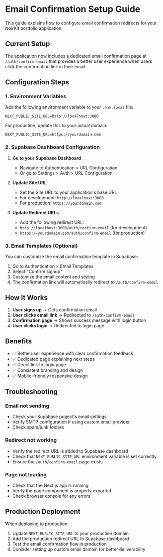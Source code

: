 # Email Confirmation Setup Guide

This guide explains how to configure email confirmation redirects for your NoirKit portfolio application.

## Current Setup

The application now includes a dedicated email confirmation page at `/auth/confirm-email` that provides a better user experience when users click the confirmation link in their email.

## Configuration Steps

### 1. Environment Variables

Add the following environment variable to your `.env.local` file:

```env
NEXT_PUBLIC_SITE_URL=http://localhost:3000
```

For production, update this to your actual domain:

```env
NEXT_PUBLIC_SITE_URL=https://yourdomain.com
```

### 2. Supabase Dashboard Configuration

1. **Go to your Supabase Dashboard**

   - Navigate to Authentication > URL Configuration
   - Or go to Settings > Auth > URL Configuration

2. **Update Site URL**

   - Set the Site URL to your application's base URL
   - For development: `http://localhost:3000`
   - For production: `https://yourdomain.com`

3. **Update Redirect URLs**
   - Add the following redirect URL:
   - `http://localhost:3000/auth/confirm-email` (for development)
   - `https://yourdomain.com/auth/confirm-email` (for production)

### 3. Email Templates (Optional)

You can customize the email confirmation template in Supabase:

1. Go to Authentication > Email Templates
2. Select "Confirm signup"
3. Customize the email content and styling
4. The confirmation link will automatically redirect to `/auth/confirm-email`

## How It Works

1. **User signs up** → Gets confirmation email
2. **User clicks email link** → Redirected to `/auth/confirm-email`
3. **Confirmation page** → Shows success message with login button
4. **User clicks login** → Redirected to login page

## Benefits

- ✅ Better user experience with clear confirmation feedback
- ✅ Dedicated page explaining next steps
- ✅ Direct link to login page
- ✅ Consistent branding and design
- ✅ Mobile-friendly responsive design

## Troubleshooting

### Email not sending

- Check your Supabase project's email settings
- Verify SMTP configuration if using custom email provider
- Check spam/junk folders

### Redirect not working

- Verify the redirect URL is added to Supabase dashboard
- Check that `NEXT_PUBLIC_SITE_URL` environment variable is set correctly
- Ensure the `/auth/confirm-email` page exists

### Page not loading

- Check that the Next.js app is running
- Verify the page component is properly exported
- Check browser console for any errors

## Production Deployment

When deploying to production:

1. Update `NEXT_PUBLIC_SITE_URL` to your production domain
2. Add the production redirect URL to Supabase dashboard
3. Test the email confirmation flow in production
4. Consider setting up custom email domain for better deliverability
